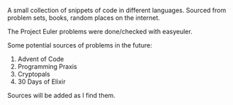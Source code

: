 
A small collection of snippets of code in different languages. Sourced from
problem sets, books, random places on the internet.

The Project Euler problems were done/checked with easyeuler.

Some potential sources of problems in the future:

1. Advent of Code
2. Programming Praxis
3. Cryptopals
4. 30 Days of Elixir

Sources will be added as I find them.
